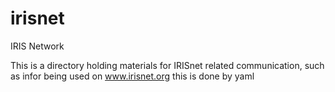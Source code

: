 # irisnet
IRIS Network

This is a directory holding materials for IRISnet related communication, such as infor being used on www.irisnet.org
this is done by yaml
